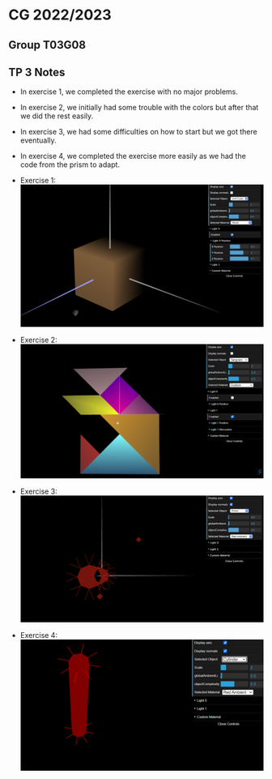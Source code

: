 # CG 2022/2023

## Group T03G08

## TP 3 Notes

- In exercise 1, we completed the exercise with no major problems.
- In exercise 2, we initially had some trouble with the colors but after that we did the rest easily.
- In exercise 3, we had some difficulties on how to start but we got there eventually.
- In exercise 4, we completed the exercise more easily as we had the code from the prism to adapt.

- Exercise 1:
![Screenshot 1](screenshots/cg-t03g08-tp3-1.png)
- Exercise 2:
![Screenshot 2](screenshots/cg-t03g08-tp3-2.png)
- Exercise 3:
![Screenshot 3](screenshots/cg-t03g08-tp3-3.png)
- Exercise 4:
![Screenshot 3](screenshots/cg-t03g08-tp3-4.png)


